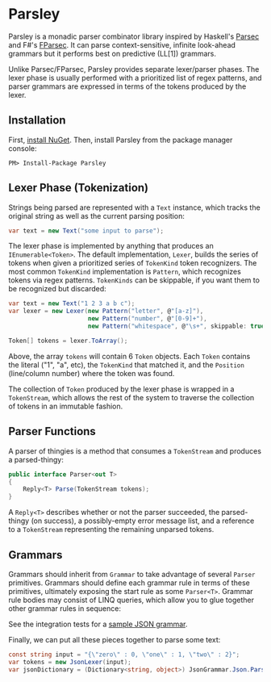 # Parsley

Parsley is a monadic parser combinator library inspired by Haskell's [Parsec](http://www.haskell.org/haskellwiki/Parsec) and F#'s [FParsec](http://www.quanttec.com/fparsec/).  It can parse context-sensitive, infinite look-ahead grammars but it performs best on predictive (LL[1]) grammars.

Unlike Parsec/FParsec, Parsley provides separate lexer/parser phases.  The lexer phase is usually performed with a prioritized list of regex patterns, and parser grammars are expressed in terms of the tokens produced by the lexer.

## Installation

First, [install NuGet](http://docs.nuget.org/docs/start-here/installing-nuget). Then, install Parsley from the package manager console:

    PM> Install-Package Parsley

## Lexer Phase (Tokenization)

Strings being parsed are represented with a `Text` instance, which tracks the original string as well as the current parsing position:

```csharp
var text = new Text("some input to parse");
```

The lexer phase is implemented by anything that produces an `IEnumerable<Token>`.  The default implementation, `Lexer`, builds the series of tokens when given a prioritized series of `TokenKind` token recognizers.  The most common `TokenKind` implementation is `Pattern`, which recognizes tokens via regex patterns.  `TokenKinds` can be skippable, if you want them to be recognized but discarded:

```csharp
var text = new Text("1 2 3 a b c");
var lexer = new Lexer(new Pattern("letter", @"[a-z]"),
                      new Pattern("number", @"[0-9]+"),
                      new Pattern("whitespace", @"\s+", skippable: true));

Token[] tokens = lexer.ToArray();
```

Above, the array `tokens` will contain 6 `Token` objects. Each `Token` contains the literal ("1", "a", etc), the `TokenKind` that matched it, and the `Position` (line/column number) where the token was found.

The collection of `Token` produced by the lexer phase is wrapped in a `TokenStream`, which allows the rest of the system to traverse the collection of tokens in an immutable fashion.

## Parser Functions

A parser of thingies is a method that consumes a `TokenStream` and produces a parsed-thingy:

```csharp
public interface Parser<out T>
{
    Reply<T> Parse(TokenStream tokens);
}
```

A `Reply<T>` describes whether or not the parser succeeded, the parsed-thingy (on success), a possibly-empty error message list, and a reference to a `TokenStream` representing the remaining unparsed tokens.

## Grammars

Grammars should inherit from `Grammar` to take advantage of several `Parser` primitives.  Grammars should define each grammar rule in terms of these primitives, ultimately exposing the start rule as some `Parser<T>`.  Grammar rule bodies may consist of LINQ queries, which allow you to glue together other grammar rules in sequence:

See the integration tests for a [sample JSON grammar](https://github.com/plioi/parsley/tree/master/src/Parsley.Test/IntegrationTests/Json).

Finally, we can put all these pieces together to parse some text:

```csharp
const string input = "{\"zero\" : 0, \"one\" : 1, \"two\" : 2}";
var tokens = new JsonLexer(input);
var jsonDictionary = (Dictionary<string, object>) JsonGrammar.Json.Parse(tokens).Value;
```
